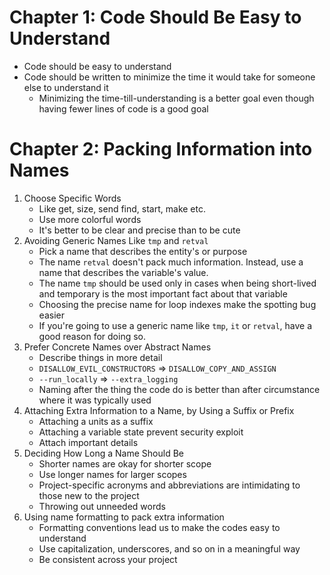 # Chapter 1: Code Should Be Easy to Understand
- Code should be easy to understand
- Code should be written to minimize the time it would take for someone else to understand it
  - Minimizing the time-till-understanding is a better goal even though having fewer lines of code is a good goal

# Chapter 2: Packing Information into Names
1. Choose Specific Words
   - Like get, size, send find, start, make etc.
   - Use more colorful words
   - It's better to be clear and precise than to be cute
2. Avoiding Generic Names Like `tmp` and `retval`
   - Pick a name that describes the entity's or purpose
   - The name `retval` doesn't pack much information. Instead, use a name that describes the variable's value.
   - The name `tmp` should be used only in cases when being short-lived and temporary is the most important fact about that variable
   - Choosing the precise name for loop indexes make the spotting bug easier
   - If you're going to use a generic name like `tmp`, `it` or `retval`, have a good reason for doing so.
3. Prefer Concrete Names over Abstract Names
   - Describe things in more detail
   - `DISALLOW_EVIL_CONSTRUCTORS` => `DISALLOW_COPY_AND_ASSIGN`
   - `--run_locally` => `--extra_logging`
   - Naming after the thing the code do is better than after circumstance where it was typically used
4. Attaching Extra Information to a Name, by Using a Suffix or Prefix
   - Attaching a units as a suffix
   - Attaching a variable state prevent security exploit
   - Attach important details
5. Deciding How Long a Name Should Be
   - Shorter names are okay for shorter scope
   - Use longer names for larger scopes
   - Project-specific acronyms and abbreviations are intimidating to those new to the project
   - Throwing out unneeded words
6. Using name formatting to pack extra information
   - Formatting conventions lead us to make the codes easy to understand
   - Use capitalization, underscores, and so on in a meaningful way
   - Be consistent across your project